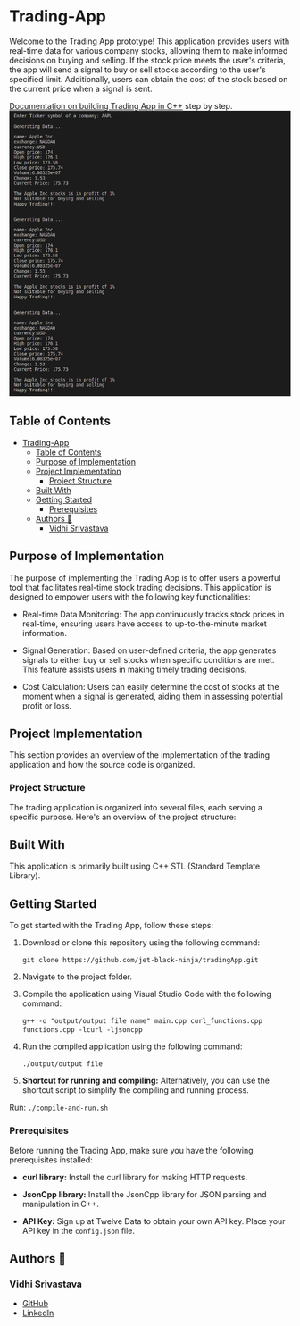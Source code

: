 # Trading-App

Welcome to the Trading App prototype! This application provides users with real-time data for various company stocks, allowing them to make informed decisions on buying and selling. If the stock price meets the user's criteria, the app will send a signal to buy or sell stocks according to the user's specified limit. Additionally, users can obtain the cost of the stock based on the current price when a signal is sent.

[Documentation on building Trading App in C++](https://iq.opengenus.org/trading-application-in-cpp/) step by step.
![Screenshot](./output.png)

## Table of Contents

- [Trading-App](#trading-app)
  - [Table of Contents](#table-of-contents)
  - [Purpose of Implementation](#purpose-of-implementation)
  - [Project Implementation](#project-implementation)
    - [Project Structure](#project-structure)
  - [Built With](#built-with)
  - [Getting Started](#getting-started)
    - [Prerequisites](#prerequisites)
  - [Authors 👤](#authors-)
    - [Vidhi Srivastava](#vidhi-srivastava)

## Purpose of Implementation

The purpose of implementing the Trading App is to offer users a powerful tool that facilitates real-time stock trading decisions. This application is designed to empower users with the following key functionalities:

- Real-time Data Monitoring: The app continuously tracks stock prices in real-time, ensuring users have access to up-to-the-minute market information.

- Signal Generation: Based on user-defined criteria, the app generates signals to either buy or sell stocks when specific conditions are met. This feature assists users in making timely trading decisions.

- Cost Calculation: Users can easily determine the cost of stocks at the moment when a signal is generated, aiding them in assessing potential profit or loss.

## Project Implementation

This section provides an overview of the implementation of the trading application and how the source code is organized.

### Project Structure

The trading application is organized into several files, each serving a specific purpose. Here's an overview of the project structure:

## Built With

This application is primarily built using C++ STL (Standard Template Library).

## Getting Started

To get started with the Trading App, follow these steps:

1. Download or clone this repository using the following command:
   ```
   git clone https://github.com/jet-black-ninja/tradingApp.git

   ```

2. Navigate to the project folder.

3. Compile the application using Visual Studio Code with the following command:
   ```
   g++ -o "output/output file name" main.cpp curl_functions.cpp functions.cpp -lcurl -ljsoncpp
   ```

4. Run the compiled application using the following command:
   ```
   ./output/output file
   ```
5. **Shortcut for running and compiling:**
Alternatively, you can use the shortcut script to simplify the compiling and running process.

Run: ``` ./compile-and-run.sh  ```

### Prerequisites

Before running the Trading App, make sure you have the following prerequisites installed:

- **curl library:** Install the curl library for making HTTP requests.

- **JsonCpp library:** Install the JsonCpp library for JSON parsing and manipulation in C++.

- **API Key:** Sign up at Twelve Data to obtain your own API key. Place your API key in the `config.json` file.

## Authors 👤

### Vidhi Srivastava

- [GitHub](https://github.com/Vidhi0229)
- [LinkedIn](https://www.linkedin.com/in/vidhisrivastava01/)